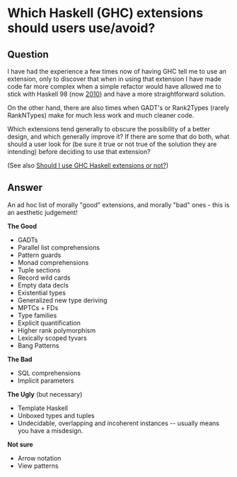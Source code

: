 
# Which Haskell (GHC) extensions should users use/avoid?

## Question
        
I have had the experience a few times now of having GHC tell me to use an extension, only to discover that when in using that extension I have made code far more complex when a simple refactor would have allowed me to stick with Haskell 98 (now [2010](http://www.haskell.org/onlinereport/haskell2010/haskell.html#haskellli2.html)) and have a more straightforward solution.

On the other hand, there are also times when GADT's or Rank2Types (rarely RankNTypes) make for much less work and much cleaner code.

Which extensions tend generally to obscure the possibility of a better design, and which generally improve it? If there are some that do both, what should a user look for (be sure it true or not true of the solution they are intending) before deciding to use that extension?

(See also [Should I use GHC Haskell extensions or not?](https://stackoverflow.com/questions/801785/should-i-use-ghc-haskell-extensions-or-not))

## Answer
        
An ad hoc list of morally "good" extensions, and morally "bad" ones - this is an aesthetic judgement!

**The Good**

*   GADTs
*   Parallel list comprehensions
*   Pattern guards
*   Monad comprehensions
*   Tuple sections
*   Record wild cards
*   Empty data decls
*   Existential types
*   Generalized new type deriving
*   MPTCs + FDs
*   Type families
*   Explicit quantification
*   Higher rank polymorphism
*   Lexically scoped tyvars
*   Bang Patterns

**The Bad**

*   SQL comprehensions
*   Implicit parameters

**The Ugly** (but necessary)

*   Template Haskell
*   Unboxed types and tuples
*   Undecidable, overlapping and incoherent instances -- usually means you have a misdesign.

**Not sure**

*   Arrow notation
*   View patterns
